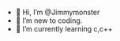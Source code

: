 - 👋 Hi, I’m @Jimmymonster
- 👀 I’m new to coding.
- 🌱 I’m currently learning c,c++

<!---
Jimmymonster/Jimmymonster is a ✨ special ✨ repository because its `README.md` (this file) appears on your GitHub profile.
You can click the Preview link to take a look at your changes.
--->
